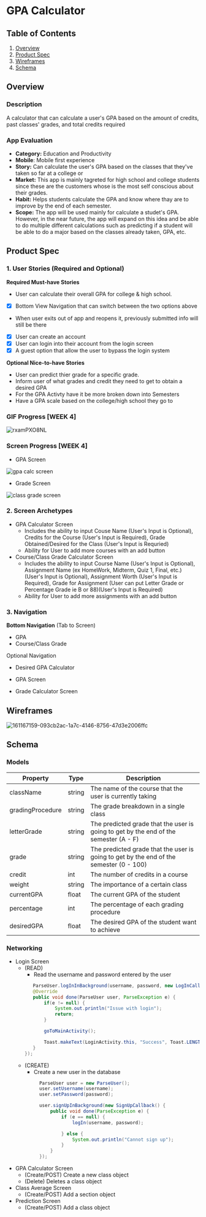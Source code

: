 # GPA Calculator

## Table of Contents
1. [Overview](#Overview)
1. [Product Spec](#Product-Spec)
1. [Wireframes](#Wireframes)
2. [Schema](#Schema)

## Overview
### Description
A calculator that can calculate a user's GPA based on the amount of credits, past classes' grades, and total credits required

### App Evaluation
- **Category:** Education and Productivity
- **Mobile**: Mobile first experience
- **Story:** Can calculate the user's GPA based on the classes that they've taken so far at a college or 
- **Market:** This app is mainly tagreted for high school and college students since these are the customers whose is the most self conscious about their grades.
- **Habit:** Helps students calculate the GPA and know where thay are to improve by the end of each semester.
- **Scope:** The app will be used mainly for calculate a studet's GPA. However, in the near future, the app will expand on this idea and be able to do multiple different calculations such as predicting if a student will be able to do a major based on the classes already taken, GPA, etc.

## Product Spec

### 1. User Stories (Required and Optional)

**Required Must-have Stories**

* User can calculate their overall GPA for college & high school.
* [X] Bottom View Navigation that can switch between the two options above
* When user exits out of app and reopens it, previously submitted info will still be there
* [X] User can create an account
* [X] User can login into their account from the login screen
* [X] A guest option that allow the user to bypass the login system

**Optional Nice-to-have Stories**

* User can predict thier grade for a specific grade.
* Inform user of what grades and credit they need to get to obtain a desired GPA
* For the GPA Activty have it be more broken down into Semesters
* Have a GPA scale based on the college/high school they go to

###
### GIF Progress [WEEK 4]
![rxamPXO8NL](https://github.com/CodePathFinalProjectAcademics/GPACalculator/blob/main/Week14%20-%20GPA%20Calculator.gif)

### Screen Progress [WEEK 4]
* GPA Screen


![gpa calc screen](https://user-images.githubusercontent.com/62909490/166082976-9832e2b5-fc6d-4fc1-beaa-065ae376f03f.png)

* Grade Screen


![class grade screen](https://user-images.githubusercontent.com/62909490/166082994-43967f6a-30a3-4bb1-8f2e-90ec71ce4406.png)

### 2. Screen Archetypes

* GPA Calculator Screen
  * Includes the ability to input Couse Name (User's Input is Optional), Credits for the Course (User's Input is Required), Grade Obtained/Desired for the Class (User's Input is Requried)
  * Ability for User to add more courses with an add button
* Course/Class Grade Calculator Screen
  * Includes the ability to input Course Name (User's Input is Optional), Assignment Name (ex HomeWork, Midterm, Quiz 1, Final, etc.)(User's Input is Optional), Assignment Worth (User's Input is Required), Grade for Assignment (User can put Letter Grade or Percentage Grade ie B or 88)(User's Input is Required)
  * Ability for User to add more assignments with an add button

### 3. Navigation

**Bottom Navigation** (Tab to Screen)

* GPA
* Course/Class Grade

Optional Navigation

* Desired GPA  Calculator



* GPA Screen
   
* Grade Calculator Screen
  

## Wireframes
![161167159-093cb2ac-1a7c-4146-8756-47d3e2006ffc](https://user-images.githubusercontent.com/70610982/162114611-f9fa2a82-606f-4e82-a9d3-c3a6e9198422.png)


## Schema 
### Models
| Property | Type | Description |
|---|---|---|
|className|string| The name of the course that the user is currently taking|
|gradingProcedure|string|The grade breakdown in a single class|
|letterGrade| string |The predicted grade that the user is going to get by the end of the semester (A - F)|
|grade| string |The predicted grade that the user is going to get by the end of the semester (0 - 100)|
|credit|int|The number of credits in a course|
|weight| string |The importance of a certain class|
|currentGPA |float| The current GPA of the student|
|percentage| int |The percentage of each grading procedure|
|desiredGPA| float | The desired GPA of the student want to achieve|

### Networking
* Login Screen
  - (READ)
    - Read the username and password entered by the user
     ```java
        ParseUser.logInInBackground(username, password, new LogInCallback() {
        @Override
        public void done(ParseUser user, ParseException e) {
            if(e != null) {
                System.out.println("Issue with login");
                return;
            }

            goToMainActivity();

            Toast.makeText(LoginActivity.this, "Success", Toast.LENGTH_SHORT).show();
        }
    });
    ```
  - (CREATE)
    - Create a new user in the database
      ```java
        ParseUser user = new ParseUser();
        user.setUsername(username);
        user.setPassword(password);

        user.signUpInBackground(new SignUpCallback() {
            public void done(ParseException e) {
                if (e == null) {
                    logIn(username, password);

                } else {
                    System.out.println("Cannot sign up");
                }
            }
        });
      ```
* GPA Calculator Screen
  - (Create/POST) Create a new class object 
  - (Delete) Deletes a class object
* Class Average Screen
  - (Create/POST) Add a section object 
* Prediction Screen
  - (Create/POST) Add a class object
